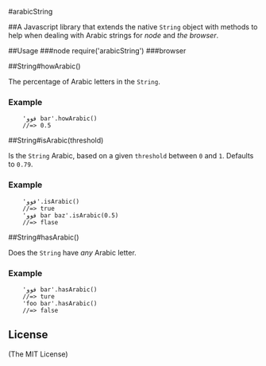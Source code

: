 #arabicString

##A Javascript library that extends the native `String` object with methods to help when dealing with Arabic strings for _node_ and _the browser_.

##Usage
###node
		require('arabicString')
###browser
		<script src="arabicString.js"></script>



##String#howArabic()

The percentage of Arabic letters in the `String`.

### Example

		'فوو bar'.howArabic()
		//=> 0.5



##String#isArabic(threshold)

Is the `String` Arabic, based on a given `threshold` between `0` and `1`. Defaults to `0.79`.

### Example

		'فوو'.isArabic()
		//=> true
		'فوو bar baz'.isArabic(0.5)
		//=> flase


##String#hasArabic()

Does the `String` have _any_ Arabic letter.

### Example

		'فوو bar'.hasArabic()
		//=> ture
		'foo bar'.hasArabic()
		//=> false
		

## License 

(The MIT License)
		